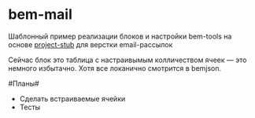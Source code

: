 bem-mail
========

Шаблонный пример реализации блоков и настройки bem-tools на основе [project-stub](http://github.com/bem/project-stub) для верстки email-рассылок 

Сейчас блок это таблица с настраивымым колличеством ячеек — это немного избытачно. Хотя все локанично смотрится в bemjson. 

#Планы#
  * Сделать встраиваемые ячейки
  * Тесты


